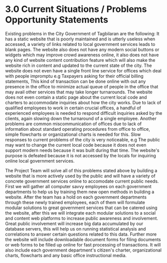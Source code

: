 # 3.0 Current Situations / Problems Opportunity Statements

Existing problems in the City Government of Tagbilaran are the following: It
has a static website that is poorly maintained and is utterly useless when
accessed, a variety of links related to local government services leads to
blank pages. The website also does not have any modern social buttons or widgets
which may improve crowd awareness online, it also does not have any kind of
website content contribution feature which will also make the website rich
in content and updated to the current state of the city. The website does not
even have a single front line service for offices which deal with people
impromptu e.g Taxpayers asking for their official billing statements, This kind
of transaction can be done online with out any presence in the office to
minimize actual queue of people in the office that may avail other services
that may take longer turnarounds. The website does not even contain a static page
about the current local code and charters to accommodate inquiries about how
the city works. Due to lack of qualified employees to work in certain crucial
offices, a handful of experienced employees is needed to respond difficult
inquiries asked by the clients, again slowing down the turnaround of a single
employee. Another problems are common miscommunication of offices due to lack
of information about standard operating procedures from office to office, simple
flowcharts or organizational charts is needed for this. Slow responses to current
problems of the city is very noticeable, e.g The public may want to change the current
local code because it does not even support modern needs because it was built during
that time. The website's purpose is defeated because it is not accessed by
the locals for inquiring online local government services.

The Project Team will solve all of this problems stated above by building a website
that is more actively used by the public and will have a variety of concrete government
services online to accomodate current public needs. First we will gather all computer
savvy employees on each government departments to help us by training them new open
methods in building a website. After the team has a hold on each government departments
through these newly trained employees, each of them will formulate modular solutions to
great government services that can be catered using the website, after this we will integrate
each modular solutions to a social and content web platforms to increase public
awareness and involvement. Great public involvement will increase big data accumulated by our
database servers, this will help us on running statistical analysis and correlations
to answer certain questions related to this data. Further more the website will include
downloadable document forms for filing documents or web forms to be filled up online
for fast processing of transactions. It will also include each government department's
citizen's charter, organizational charts, flowcharts and any basic office instructional
media.










